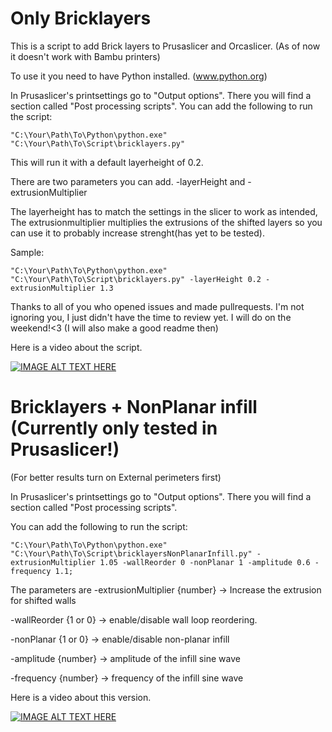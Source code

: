 # Only Bricklayers
This is a script to add Brick layers to Prusaslicer and Orcaslicer.
(As of now it doesn't work with Bambu printers)

To use it you need to have Python installed. (www.python.org) 

In Prusaslicer's printsettings go to "Output options". There you will find a section called "Post processing scripts". 
You can add the following to run the script:

```"C:\Your\Path\To\Python\python.exe" "C:\Your\Path\To\Script\bricklayers.py"```

This will run it with a default layerheight of 0.2.

There are two parameters you can add. -layerHeight and -extrusionMultiplier

The layerheight has to match the settings in the slicer to work as intended,
The extrusionmultiplier multiplies the extrusions of the shifted layers so you can use it to probably increase strenght(has yet to be tested).

Sample: 

```"C:\Your\Path\To\Python\python.exe" "C:\Your\Path\To\Script\bricklayers.py" -layerHeight 0.2 -extrusionMultiplier 1.3```

Thanks to all of you who opened issues and made pullrequests. I'm not ignoring you, I just didn't have the time to review yet. I will do on the weekend!<3
(I will also make a good readme then)

Here is a video about the script.

[![IMAGE ALT TEXT HERE](https://img.youtube.com/vi/EqRdQOoK5hc/0.jpg)](https://www.youtube.com/watch?v=EqRdQOoK5hc)


# Bricklayers + NonPlanar infill (Currently only tested in Prusaslicer!)

(For better results turn on External perimeters first)

In Prusaslicer's printsettings go to "Output options". There you will find a section called "Post processing scripts". 

You can add the following to run the script:

```"C:\Your\Path\To\Python\python.exe" "C:\Your\Path\To\Script\bricklayersNonPlanarInfill.py" -extrusionMultiplier 1.05 -wallReorder 0 -nonPlanar 1 -amplitude 0.6 -frequency 1.1;```

The parameters are
-extrusionMultiplier {number} -> Increase the extrusion for shifted walls

-wallReorder {1 or 0} -> enable/disable wall loop reordering.

-nonPlanar {1 or 0} -> enable/disable non-planar infill

-amplitude {number} -> amplitude of the infill sine wave

-frequency {number} -> frequency of the infill sine wave 

Here is a video about this version.

[![IMAGE ALT TEXT HERE](https://img.youtube.com/vi/DosU-M0g-QU/0.jpg)](https://www.youtube.com/watch?v=DosU-M0g-QU)


